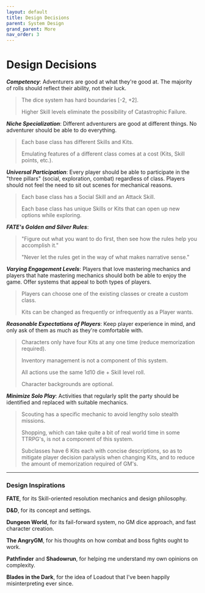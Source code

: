 ```yaml
---
layout: default
title: Design Decisions
parent: System Design
grand_parent: More
nav_order: 3
---
```


# Design Decisions

**_Competency_**: Adventurers are good at what they're good at. The majority of rolls should reflect their ability, not their luck.

> The dice system has hard boundaries [-2, +2].
>
> Higher Skill levels eliminate the possibility of Catastrophic Failure.

**_Niche Specialization_**: Different adventurers are good at different things. No adventurer should be able to do everything.

> Each base class has different Skills and Kits.
>
> Emulating features of a different class comes at a cost (Kits, Skill points, etc.).

**_Universal Participation_**: Every player should be able to participate in the "three pillars" (social, exploration, combat) regardless of class. Players should not feel the need to sit out scenes for mechanical reasons.

> Each base class has a Social Skill and an Attack Skill.
>
> Each base class has unique Skills or Kits that can open up new options while exploring.

**_FATE's Golden and Silver Rules_**:

> "Figure out what you want to do first, then see how the rules help you accomplish it."
>
> "Never let the rules get in the way of what makes narrative sense."

**_Varying Engagement Levels_**: Players that love mastering mechanics and players that hate mastering mechanics should both be able to enjoy the game. Offer systems that appeal to both types of players.

> Players can choose one of the existing classes or create a custom class.
>
> Kits can be changed as frequently or infrequently as a Player wants.

**_Reasonable Expectations of Players_**: Keep player experience in mind, and only ask of them as much as they're comfortable with.

> Characters only have four Kits at any one time (reduce memorization required).
>
> Inventory management is not a component of this system.
>
> All actions use the same 1d10 die + Skill level roll.
>
> Character backgrounds are optional.

**_Minimize Solo Play_**: Activities that regularly split the party should be identified and replaced with suitable mechanics.

> Scouting has a specific mechanic to avoid lengthy solo stealth missions.
>
> Shopping, which can take quite a bit of real world time in some TTRPG's, is not a component of this system.
>
> Subclasses have 6 Kits each with concise descriptions, so as to mitigate player decision paralysis when changing Kits, and to reduce the amount of memorization required of GM's.

---

### Design Inspirations

**FATE**, for its Skill-oriented resolution mechanics and design philosophy.

**D&D**, for its concept and settings.

**Dungeon World**, for its fail-forward system, no GM dice approach, and fast character creation.

**The AngryGM**, for his thoughts on how combat and boss fights ought to work.

**Pathfinder** and **Shadowrun**, for helping me understand my own opinions on complexity.

**Blades in the Dark**, for the idea of Loadout that I've been happily misinterpreting ever since.

